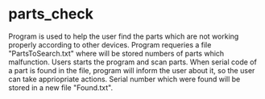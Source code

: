 # parts_check
Program is used to help the user find the parts which are not working properly according to other devices. Program requeries a file "PartsToSearch.txt" where will be stored numbers of parts which malfunction. Users starts the program and scan parts. When serial code of a part is found in the file, program will inform the user about it, so the user can take appriopriate actions. Serial number which were found will be stored in a new file "Found.txt". 
